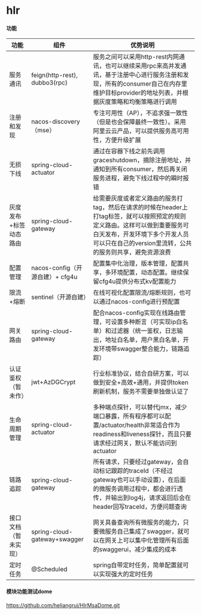# hlr
#### 功能

| 功能          | 组件                             | 优势说明                                                                                                                   |
|-------------|--------------------------------|------------------------------------------------------------------------------------------------------------------------|
| 服务通讯        | 	feign(http-rest), dubbo3(rpc) | 	服务之间可以采用http-rest内网通讯，也可以继续采用rpc来高并发通讯，基于注册中心进行服务注册和发现，所有的consumer自己在内存里维护目标provider的地址列表，并根据灰度策略和均衡策略进行调用            |
| 注册和发现       | 	nacos-discovery（mse）          | 	专注可用性（AP），不追求强一致性（但是也会保障最终一致性）。采用阿里云云产品，可以提供服务高可用性，方便升级扩展                                                             |
| 无损下线        | 	spring-cloud-actuator         | 	通过在容器下线之前先调用graceshutdown，摘除注册地址，并通知到所有consumer，然后再关闭服务进程，避免下线过程中的瞬时报错                                                |
| 灰度发布+标签动态路由 | 	spring-cloud-gateway          | 	给需要灰度或者定义路由的服务打tag，然后在请求的时候在header上打tag标签，就可以按照预定的规则定义路由。这样可以做到重要服务可白天发布，开发环境下多个开发人员可以只在自己的version里流转，公共的服务则共享，避免资源浪费 |
| 配置管理        | 	nacos-config（开源自建）+ cfg4u     | 	配置集中化治理，版本管理，配置共享，多环境配置，动态配置。继续保留cfg4u提供分布式kv配置能力                                                                     |
| 限流+熔断       | 	sentinel（开源自建）                | 	在线可视化配置限流/熔断规则，也可以通过nacos-config进行预配置                                                                                 |
| 网关路由        | 	spring-cloud-gateway          | 	配合nacos-config实现在线路由管理，可设置多种断言（可实现ip白名单）和过滤器（统一鉴权，日志输出，地址白名单，用户黑白名单，开发环境带swagger整合能力，链路追踪）                            |
| 认证鉴权（暂未作）   | 	jwt+AzDGCrypt                 | 	行业标准协议，结合自研方案，可以做到安全+高效+通用，并提供token刷新机制，服务不需要单独做认证了                                                                   |
| 生命周期管理      | 	spring-cloud-actuator         | 	多种端点探针，可以替代jmx，减少端口暴露，所有程序都可以配置/actuator/health非常适合作为readiness和liveness探针，而且只要请求经过网关，默认不能访问到actuator                  |
| 链路追踪        | 	spring-cloud-gateway          | 	所有请求，只要经过gateway，会自动标记跟踪的traceId（不经过gateway也可以手动设置），在后面的微服务调用过程中，都会进行透传，并输出到log4j，请求返回后会在header回写traceId，方便问题查询       |
| 接口文档（暂未实现）  | 	spring-cloud-gateway+swagger  | 	网关具备查询所有微服务的能力，只要微服务自己集成了swagger，就可以在网关上可以集中化管理所有后面的swaggerui，减少集成的成本                                                 |
| 定时任务        | 	@Scheduled                    | 	spring自带定时任务，简单配置就可以实现强大的定时任务                                                                                         |

#### 模块功能测试dome

https://github.com/heliangrui/HlrMsaDome.git

